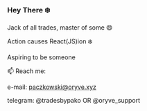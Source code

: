 ### Hey There ❄️

Jack of all trades, master of some 😄

Action causes React(JS)ion ❄️

Aspiring to be someone

📫 Reach me:

e-mail: paczkowski@oryve.xyz

telegram: @tradesbypako OR @oryve_support
<!--
**0xpako/0xpako** is a ✨ _special_ ✨ repository because its `README.md` (this file) appears on your GitHub profile.

Here are some ideas to get you started:

- 🔭 I’m currently working on ...
- 🌱 I’m currently learning ...
- 👯 I’m looking to collaborate on ...
- 🤔 I’m looking for help with ...
- 💬 Ask me about ...
- 📫 How to reach me: ...
- 😄 Pronouns: ...
- ⚡ Fun fact: ...
-->
